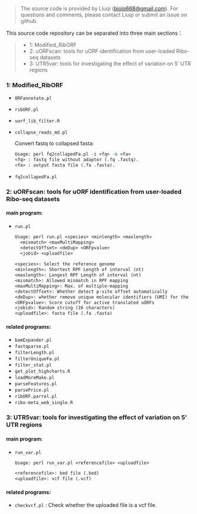 > The source code is provided by Liuqi (biolq668@gmail.com). For questions and comments, please contact Liuqi or submit an issue on github.

This source code repository can be separated into three main sections：

> - 1: Modified_RibORF
> - 2: uORFscan: tools for uORF identification from user-loaded Ribo-seq datasets
> - 3: UTR5var: tools for investigating the effect of variation on 5’ UTR regions

### 1: Modified_RibORF

- `ORFannotate.pl`

- `ribORF.pl`

- `uorf_lib_filter.R`

- `collapse_reads_md.pl`

  Convert fastq to collapsed fasta:

  ```perl
  Usage: perl fq2collapedFa.pl -i <fq> -o <fa>
  <fq> : fastq file without adaptor (.fq .fastq).
  <fa> : output fasta file (.fa .fasta).
  ```

- `fq2collapedFa.pl`

### 2: uORFscan: tools for uORF identification from user-loaded Ribo-seq datasets

####  main program:

- `run.pl`   

  ```txt
  Usage: perl run.pl <species> <minlength> <maxlength>
  	<mismatch> <maxMultiMapping> 
  	<detectOffset> <deDup> <ORFpvalue> 
  	<jobid> <uploadfile>
  	
  <species>: Select the reference genome 
  <minlength>: Shortest RPF Length of interval (nt)
  <maxlength>: Longest RPF Length of interval (nt)
  <mismatch>: Allowed mismatch in RPF mapping
  <maxMultiMapping>: Max. of multiple-mapping
  <detectOffset>: Whether detect p-site offset automatically
  <deDup>: whether remove unique molecular identifiers (UMI) for the Ribo-seq data which used UMI to differentiate biological duplicates from PCR duplicates
  <ORFpvalue>: Score cutoff for active translated uORFs
  <jobid>: Random string (16 characters)
  <uploadfile>: fasta file (.fa .fasta)
  ```

#### related programs:

- `bamExpander.pl`
- `fastqparse.pl`
- `filterLength.pl`
- `filterUniqueFa.pl`
- `filter_stat.pl`
- `get_plot_highcharts.R`
- `loadMoreMake.pl`
- `parseFeatures.pl`
- `parsePrice.pl`
- `ribORF.parrel.pl`
- `ribo-meta_web_single.R`

### 3: UTR5var: tools for investigating the effect of variation on 5’ UTR regions

####  main program:
- `run_var.pl` 

  ```txt
  Usage: perl run_var.pl <referencefile> <uploadfile>
  
  <referencefile>: bed file (.bed)
  <uploadfile>: vcf file (.vcf)
  ```
####  related programs:
- `checkvcf.pl` :  Check whether the uploaded file is a vcf file.
